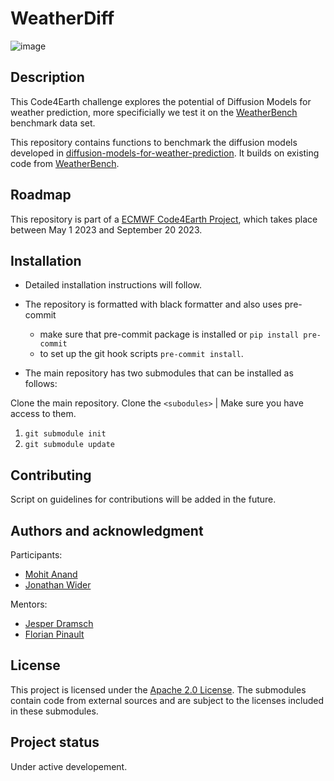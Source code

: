 # WeatherDiff

![image](https://github.com/ECMWFCode4Earth/diffusion-models-for-weather-prediction/assets/44346640/2210556e-953a-46ac-aecf-809ce6c8cf65)

## Description
This Code4Earth challenge explores the potential of Diffusion Models for weather prediction, more specificially we test it on the [WeatherBench](https://github.com/pangeo-data/WeatherBench) benchmark data set.

This repository contains functions to benchmark the diffusion models developed in [diffusion-models-for-weather-prediction](https://github.com/ECMWFCode4Earth/diffusion-models-for-weather-prediction). It builds on existing code from [WeatherBench](https://github.com/pangeo-data/WeatherBench).

## Roadmap
This repository is part of a [ECMWF Code4Earth Project](https://github.com/ECMWFCode4Earth/diffusion-models-for-weather-prediction), which takes place between May 1 2023 and September 20 2023.

## Installation
- Detailed installation instructions will follow.
- The repository is formatted with black formatter and also uses pre-commit
  - make sure that pre-commit package is installed or `pip install pre-commit`
  - to set up the git hook scripts `pre-commit install`.

- The main repository has two submodules that can be installed as follows:

Clone the main repository.
Clone the `<subodules>` | Make sure you have access to them.

1. `git submodule init`
2. `git submodule update`

## Contributing
Script on guidelines for contributions will be added in the future.

## Authors and acknowledgment
Participants:
- [Mohit Anand](https://github.com/melioristic)
- [Jonathan Wider](https://github.com/jonathanwider)

Mentors:
- [Jesper Dramsch](https://github.com/JesperDramsch)
- [Florian Pinault](https://github.com/floriankrb)

## License
This project is licensed under the [Apache 2.0 License](https://github.com/melioristic/benchmark/blob/main/LICENSE). The submodules contain code from external sources and are subject to the licenses included in these submodules.

## Project status
Under active developement.

